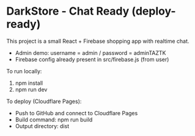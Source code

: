 # DarkStore - Chat Ready (deploy-ready)

This project is a small React + Firebase shopping app with realtime chat.
- Admin demo: username = admin / password = adminTAZTK
- Firebase config already present in src/firebase.js (from user)

To run locally:
1. npm install
2. npm run dev

To deploy (Cloudflare Pages):
- Push to GitHub and connect to Cloudflare Pages
- Build command: npm run build
- Output directory: dist

